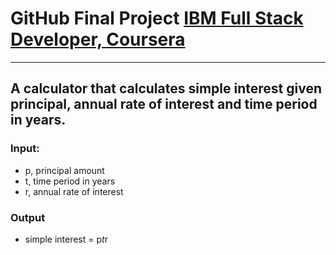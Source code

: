 # GitHub Final Project [IBM Full Stack Developer, Coursera](https://www.coursera.org/professional-certificates/ibm-full-stack-cloud-developer)

---

## A calculator that calculates simple interest given principal, annual rate of interest and time period in years.

### Input:
   - p, principal amount
   - t, time period in years
   - r, annual rate of interest

### Output
   - simple interest = p*t*r
